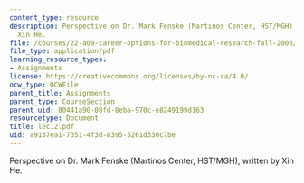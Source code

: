 ```yaml
---
content_type: resource
description: Perspective on Dr. Mark Fenske (Martinos Center, HST/MGH), written by
  Xin He.
file: /courses/22-a09-career-options-for-biomedical-research-fall-2006/a9137ea173514f3d83955261d330c7be_lec12.pdf
file_type: application/pdf
learning_resource_types:
- Assignments
license: https://creativecommons.org/licenses/by-nc-sa/4.0/
ocw_type: OCWFile
parent_title: Assignments
parent_type: CourseSection
parent_uid: 80441a90-08fd-8eba-970c-e8249199d163
resourcetype: Document
title: lec12.pdf
uid: a9137ea1-7351-4f3d-8395-5261d330c7be
---
```

Perspective on Dr. Mark Fenske (Martinos Center, HST/MGH), written by Xin He.